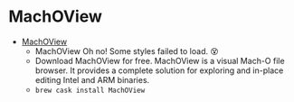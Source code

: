 # MachOView
- [MachOView](https://sourceforge.net/projects/machoview/)
  -  MachOView Oh no! Some styles failed to load. 😵
  - Download MachOView for free.  MachOView is a visual Mach-O file browser. It provides a complete solution for exploring and in-place editing Intel and ARM binaries.
  - `brew cask install MachOView`
